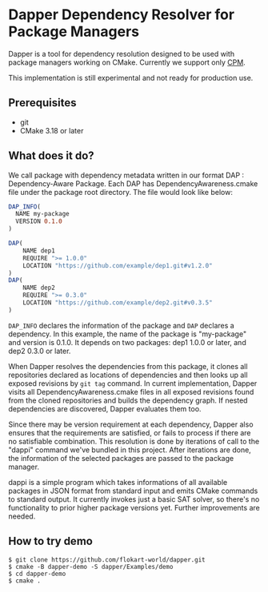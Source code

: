 # Dapper Dependency Resolver for Package Managers

Dapper is a tool for dependency resolution designed to be used with package managers working on CMake. Currently we support only [CPM](https://github.com/cpm-cmake/CPM.cmake).

This implementation is still experimental and not ready for production use.

## Prerequisites

- git
- CMake 3.18 or later

## What does it do?

We call package with dependency metadata written in our format DAP : Dependency-Aware Package. Each DAP has DependencyAwareness.cmake file under the package root directory. The file would look like below:

```cmake
DAP_INFO(
  NAME my-package
  VERSION 0.1.0
)

DAP(
    NAME dep1
    REQUIRE ">= 1.0.0"
    LOCATION "https://github.com/example/dep1.git#v1.2.0"
)
DAP(
    NAME dep2
    REQUIRE ">= 0.3.0"
    LOCATION "https://github.com/example/dep2.git#v0.3.5"
)
```

`DAP_INFO` declares the information of the package and `DAP` declares a dependency.
In this example, the name of the package is "my-package" and version is 0.1.0. It depends on two packages: dep1 1.0.0 or later, and dep2 0.3.0 or later.

When Dapper resolves the dependencies from this package, it clones all repositories declared as locations of dependencies and then looks up all exposed revisions by `git tag` command.
In current implementation, Dapper visits all DependencyAwareness.cmake files in all exposed revisions found from the cloned repositories and builds the dependency graph.
If nested dependencies are discovered, Dapper evaluates them too.

Since there may be version requirement at each dependency, Dapper also ensures that the requirements are satisfied, or fails to process if there are no satisfiable combination.
This resolution is done by iterations of call to the "dappi" command we've bundled in this project.
After iterations are done, the information of the selected packages are passed to the package manager.

dappi is a simple program which takes informations of all available packages in JSON format from standard input and emits CMake commands to standard output.
It currently invokes just a basic SAT solver, so there's no functionality to prior higher package versions yet.
Further improvements are needed.

## How to try demo

```
$ git clone https://github.com/flokart-world/dapper.git
$ cmake -B dapper-demo -S dapper/Examples/demo
$ cd dapper-demo
$ cmake .
```
